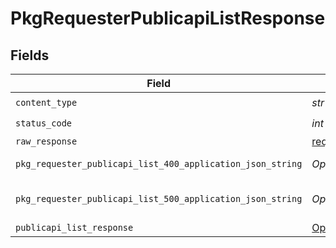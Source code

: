 # PkgRequesterPublicapiListResponse


## Fields

| Field                                                                                  | Type                                                                                   | Required                                                                               | Description                                                                            |
| -------------------------------------------------------------------------------------- | -------------------------------------------------------------------------------------- | -------------------------------------------------------------------------------------- | -------------------------------------------------------------------------------------- |
| `content_type`                                                                         | *str*                                                                                  | :heavy_check_mark:                                                                     | N/A                                                                                    |
| `status_code`                                                                          | *int*                                                                                  | :heavy_check_mark:                                                                     | N/A                                                                                    |
| `raw_response`                                                                         | [requests.Response](https://requests.readthedocs.io/en/latest/api/#requests.Response)  | :heavy_minus_sign:                                                                     | N/A                                                                                    |
| `pkg_requester_publicapi_list_400_application_json_string`                             | *Optional[str]*                                                                        | :heavy_minus_sign:                                                                     | Bad Request                                                                            |
| `pkg_requester_publicapi_list_500_application_json_string`                             | *Optional[str]*                                                                        | :heavy_minus_sign:                                                                     | Internal Server Error                                                                  |
| `publicapi_list_response`                                                              | [Optional[shared.PublicapiListResponse]](../../models/shared/publicapilistresponse.md) | :heavy_minus_sign:                                                                     | OK                                                                                     |